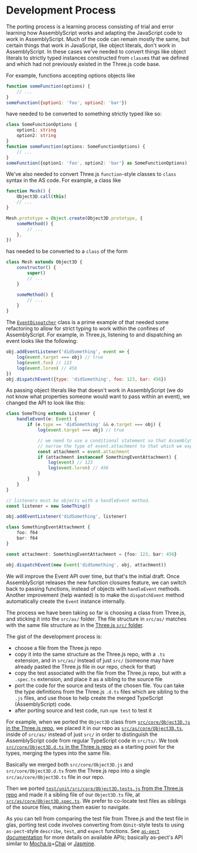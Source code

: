 # Development Process

The porting process is a learning process consisting of trial and error
learning how AssemblyScript works and adapting the JavaScript code to work in
AssemblyScript. Much of the code can remain mostly the same, but certain
things that work in JavaScript, like object literals, don't work in
AssemblyScript. In these cases we've needed to convert things like object
literals to strictly typed instances constructed from `class`es that we
defined and which had not previously existed in the Three.js code base.

For example, functions accepting options objects like

```js
function someFunction(options) {
	// ...
}
someFunction({option1: 'foo', option2: 'bar'})
```

have needed to be converted to something strictly typed like so:

```ts
class SomeFunctionOptions {
	option1: string
	option2: string
}
function someFunction(options: SomeFunctionOptions) {
	// ...
}
someFunction({option1: 'foo', option2: 'bar'} as SomeFunctionOptions)
```

We've also needed to convert Three.js `function`-style classes to `class`
syntax in the AS code. For example, a class like

```js
function Mesh() {
	Object3D.call(this)
	// ...
}

Mesh.prototype = Object.create(Object3D.prototype, {
	someMethod() {
		// ...
	},
})
```

has needed to be converted to a `class` of the form

```js
class Mesh extends Object3D {
	constructor() {
		super()
		// ...
	}

	someMethod() {
		// ...
	}
}
```

The
[`EventDispatcher`](https://github.com/lume/glas/blob/3e9c3370c3d90cc0b0ceefceae79c39885cd803b/src/as/core/EventDispatcher.ts)
class is a prime example of that needed some refactoring to allow for strict
typing to work within the confines of AssemblyScript. For example, in
Three.js, listening to and dispatching an event looks like the following:

```js
obj.addEventListener('didSomething', event => {
	log(event.target === obj) // true
	log(event.foo) // 123
	log(event.lorem) // 456
})
obj.dispatchEvent({type: 'didSomething', foo: 123, bar: 456})
```

As passing object literals like that doesn't work in AssemblyScript (we do not know what properties someone would want to pass within an event), we changed the API to look like this:

```ts
class SomeThing extends Listener {
	handleEvent(e: Event) {
		if (e.type == 'didSomething' && e.target === obj) {
			log(event.target === obj) // true

			// we need to use a conditional statement so that AssemblyScript can
			// narrow the type of event.attachment to that which we expect.
			const attachment = event.attachment
			if (attachment instanceof SomethingEventAttachment) {
				log(event) // 123
				log(event.lorem) // 456
			}
		}
	}
}

// listeners must be objects with a handleEvent method.
const listener = new SomeThing()

obj.addEventListener('didSomething', listener)

class SomethingEventAttachment {
	foo: f64
	bar: f64
}

const attachment: SomethingEventAttachment = {foo: 123, bar: 456}

obj.dispatchEvent(new Event('didSomething', obj, attachment))
```

We will improve the Event API over time, but that's the initial draft. Once
AssemblyScript releases the new function closures feature, we can switch back
to passing functions, instead of objects with `handleEvent` methods. Another
improvement (help wanted) is to make the `dispatchEvent` method automatically
create the `Event` instance internally.

The process we have been taking so far is choosing a class from Three.js, and
sticking it into the `src/as/` folder. The file structure in `src/as/`
matches with the same file structure as in the [Three.js `src/`
folder](https://github.com/mrdoob/three.js/tree/r105/src).

The gist of the development process is:

-   choose a file from the Three.js repo
-   copy it into the same structure as the Three.js repo, with a `.ts`
    extension, and in `src/as/` instead of just `src/` (someone may have already
    pasted the Three.js file in our repo, check for that)
-   copy the test associated with the file from the Three.js repo, but with a
    `.spec.ts` extension, and place it as a sibling to the source file
-   port the code for the source and tests of the chosen file. You can take the
    type definitions from the Three.js `.d.ts` files which are sibling to the
    `.js` files, and use those to help create the merged TypeScript
    (AssemblyScript) code.
-   after porting source and test code, run `npm test` to test it

For example, when we ported the `Object3D` class from [`src/core/Object3D.js`
in the Three.js
repo](https://github.com/mrdoob/three.js/blob/r105/src/core/Object3D.js), we
placed it in our repo as [`src/as/core/Object3D.ts`](https://github.com/lume/glas/blob/3e9c3370c3d90cc0b0ceefceae79c39885cd803b/src/as/core/Object3D.ts), inside of `src/as/`
instead of just `src/` in order to distinguish the AssemblyScript code from
regular TypeScript code in `src/ts/`. We took [`src/core/Object3D.d.ts` in
the Three.js
repo](https://github.com/mrdoob/three.js/blob/r105/src/core/Object3D.d.ts) as
a starting point for the types, merging the types into the same file.

Basically we merged both `src/core/Object3D.js` and `src/core/Object3D.d.ts`
from the Three.js repo into a single `src/as/core/Object3D.ts` file in our
repo.

Then we ported [`test/unit/src/core/Object3D.tests.js` from the Three.js
repo](https://github.com/mrdoob/three.js/blob/r105/test/unit/src/core/Object3D.tests.js)
and made it a sibling file of our `Object3D.ts` file, at
[`src/as/core/Object3D.spec.ts`](https://github.com/lume/glas/blob/3e9c3370c3d90cc0b0ceefceae79c39885cd803b/src/as/core/Object3D.spec.ts).
We prefer to co-locate test files as siblings of the source files, making
them easier to navigate.

As you can tell from comparing the test file from Three.js and the test file
in glas, porting test code involves converting from `QUnit`-style tests to
using `as-pect`-style `describe`, `test`, and `expect` functions. See
[`as-pect` documentation](https://github.com/jtenner/as-pect) for more
details on available APIs; basically as-pect's API similar to
[Mocha.js](https://mochajs.org)+[Chai](https://www.chaijs.com) or
[Jasmine](https://jasmine.github.io/index.html).
